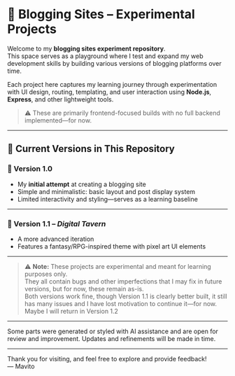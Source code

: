 # 📝 Blogging Sites – Experimental Projects

Welcome to my **blogging sites experiment repository**.  
This space serves as a playground where I test and expand my web development skills by building various versions of blogging platforms over time.

Each project here captures my learning journey through experimentation with UI design, routing, templating, and user interaction using **Node.js**, **Express**, and other lightweight tools.  
> ⚠️ These are primarily frontend-focused builds with no full backend implemented—for now.

---

## 📌 Current Versions in This Repository

### 🔹 Version 1.0  
- My **initial attempt** at creating a blogging site  
- Simple and minimalistic: basic layout and post display system  
- Limited interactivity and styling—serves as a learning baseline  

---

### 🔹 Version 1.1 – *Digital Tavern*  
- A more advanced iteration  
- Features a fantasy/RPG-inspired theme with pixel art UI elements  

---

> ⚠️ **Note:** These projects are experimental and meant for learning purposes only.  
> They all contain bugs and other imperfections that I may fix in future versions, but for now, these remain as-is.  
> Both versions work fine, though Version 1.1 is clearly better built, it still has many issues and I have lost motivation to continue it—for now. Maybe I will return in Version 1.2 <fire>  

---

Some parts were generated or styled with AI assistance and are open for review and improvement. Updates and refinements will be made in time.

---

Thank you for visiting, and feel free to explore and provide feedback!  
— Mavito
